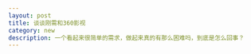 ```yaml
---
layout: post
title: 谈谈刚需和360影视
category: new
description: 一个看起来很简单的需求，做起来真的有那么困难吗，到底是怎么回事？
---
```


[X-Flowing]:    http://xff2016.club  "X-Flowing"
